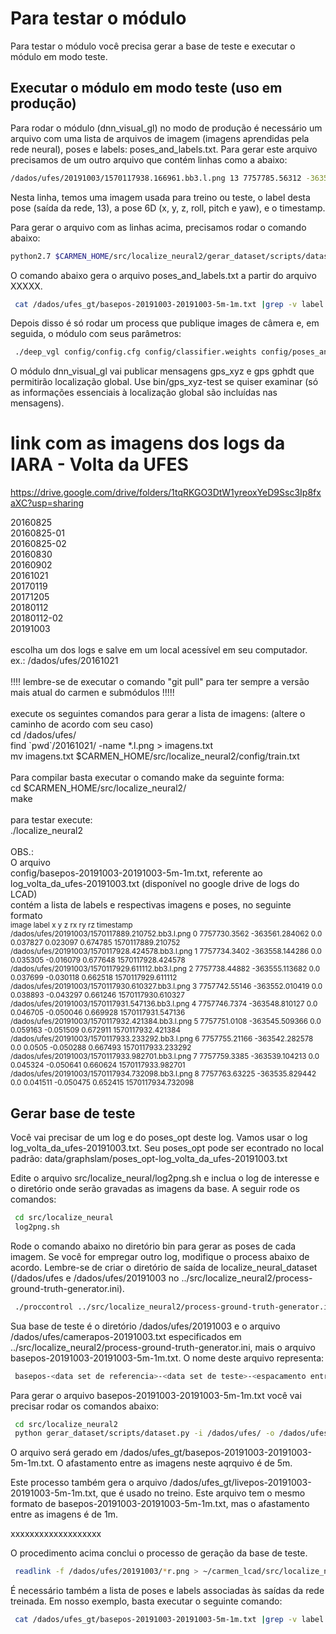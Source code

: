# Para testar o módulo

Para testar o módulo você precisa gerar a base de teste e executar o módulo em modo teste.

## Executar o módulo em modo teste (uso em produção)

Para rodar o módulo (dnn_visual_gl) no modo de produção é necessário um arquivo com uma lista de arquivos de imagem (imagens
aprendidas pela rede neural), poses e labels: poses_and_labels.txt. Para gerar este arquivo precisamos de um outro 
arquivo que contém linhas como a abaixo:

```bash
/dados/ufes/20191003/1570117938.166961.bb3.l.png 13 7757785.56312 -363523.757782 0.0 0.011196 -0.04909 0.252019 1570117938.166961
```

Nesta linha, temos uma imagem usada para treino ou teste, o label desta pose (saída da rede, 13), a pose 6D (x, y, z, roll, pitch e yaw),
e o timestamp.

Para gerar o arquivo com as linhas acima, precisamos rodar o comando abaixo:

```bash
python2.7 $CARMEN_HOME/src/localize_neural2/gerar_dataset/scripts/dataset.py -i /dados/ufes/ -o /dados/ufes_gt/ -b 5 -l 1
```


O comando abaixo gera o arquivo poses_and_labels.txt a partir do arquivo XXXXX.

```bash
 cat /dados/ufes_gt/basepos-20191003-20191003-5m-1m.txt |grep -v label| awk '{print $3 " " $4 " " $8 " " $1}' > config/poses_and_labels.txt
```

Depois disso é só rodar um process que publique images de câmera e, em seguida, o módulo com seus parâmetros:

```bash
 ./deep_vgl config/config.cfg config/classifier.weights config/poses_and_labels.txt 2 -camera_id 3
```

O módulo dnn_visual_gl vai publicar mensagens gps_xyz e gps gphdt que permitirão localização global.
Use bin/gps_xyz-test se quiser examinar (só as informações essenciais à localização global são incluídas nas mensagens).


# link com as imagens dos logs da IARA - Volta da UFES

https://drive.google.com/drive/folders/1tqRKGO3DtW1yreoxYeD9Ssc3Ip8fxaXC?usp=sharing

20160825<br>
20160825-01<br>
20160825-02<br>
20160830<br>
20160902<br>
20161021<br>
20170119<br>
20171205<br>
20180112<br>
20180112-02<br>
20191003<br>
<br>
escolha um dos logs e salve em um local acessível em seu computador.<br>
ex.:  /dados/ufes/20161021<br>
<br>
!!!! lembre-se de executar o comando "git pull" para ter sempre a versão mais atual do carmen e submódulos !!!!!<br>
<br>
execute os seguintes comandos para gerar a lista de imagens: (altere o caminho de acordo com seu caso)<br>
cd /dados/ufes/<br>
find \`pwd\`/20161021/ -name \*.l.png > imagens.txt<br>
mv imagens.txt $CARMEN_HOME/src/localize_neural2/config/train.txt<br>
<br>
Para compilar basta executar o comando make da seguinte forma:<br>
cd $CARMEN_HOME/src/localize_neural2/<br>
make<br>
<br>
para testar execute:<br>
./localize_neural2<br>
<br>
OBS.: <br>
O arquivo <br>
config/basepos-20191003-20191003-5m-1m.txt, referente ao log_volta_da_ufes-20191003.txt (disponível no google drive de logs do LCAD)<br>
contém a lista de labels e respectivas imagens e poses, no seguinte formato<br>
<sub>image label x y z rx ry rz timestamp<br>
/dados/ufes/20191003/1570117889.210752.bb3.l.png 0 7757730.3562 -363561.284062 0.0 0.037827 0.023097 0.674785 1570117889.210752<br>
/dados/ufes/20191003/1570117928.424578.bb3.l.png 1 7757734.3402 -363558.144286 0.0 0.035305 -0.016079 0.677648 1570117928.424578<br>
/dados/ufes/20191003/1570117929.611112.bb3.l.png 2 7757738.44882 -363555.113682 0.0 0.037699 -0.030118 0.662518 1570117929.611112<br>
/dados/ufes/20191003/1570117930.610327.bb3.l.png 3 7757742.55146 -363552.010419 0.0 0.038893 -0.043297 0.661246 1570117930.610327<br>
/dados/ufes/20191003/1570117931.547136.bb3.l.png 4 7757746.7374 -363548.810127 0.0 0.046705 -0.050046 0.669928 1570117931.547136<br>
/dados/ufes/20191003/1570117932.421384.bb3.l.png 5 7757751.0108 -363545.509366 0.0 0.059163 -0.051509 0.672911 1570117932.421384<br>
/dados/ufes/20191003/1570117933.233292.bb3.l.png 6 7757755.21166 -363542.282578 0.0 0.0505 -0.050288 0.667493 1570117933.233292<br>
/dados/ufes/20191003/1570117933.982701.bb3.l.png 7 7757759.3385 -363539.104213 0.0 0.045324 -0.050641 0.660624 1570117933.982701<br>
/dados/ufes/20191003/1570117934.732098.bb3.l.png 8 7757763.63225 -363535.829442 0.0 0.041511 -0.050475 0.652415 1570117934.732098<br>
</sub>

## Gerar base de teste

Você vai precisar de um log e do poses_opt deste log. Vamos usar o log log_volta_da_ufes-20191003.txt. Seu poses_opt pode
ser econtrado no local padrão: data/graphslam/poses_opt-log_volta_da_ufes-20191003.txt

Edite o arquivo src/localize_neural/log2png.sh e inclua o log de interesse e o diretório onde serão
gravadas as imagens da base. A seguir rode os comandos:

```bash
 cd src/localize_neural
 log2png.sh
```

Rode o comando abaixo no diretório bin para gerar as poses de cada imagem. Se você for empregar outro log, modifique o 
process abaixo de acordo. Lembre-se de criar o diretório de saída de localize_neural_dataset (/dados/ufes e /dados/ufes/20191003 no 
../src/localize_neural2/process-ground-truth-generator.ini).

```bash
 ./proccontrol ../src/localize_neural2/process-ground-truth-generator.ini
```

Sua base de teste é o diretório /dados/ufes/20191003 e o arquivo /dados/ufes/camerapos-20191003.txt especificados em 
../src/localize_neural2/process-ground-truth-generator.ini, mais o arquivo basepos-20191003-20191003-5m-1m.txt.
O nome deste arquivo representa:

```bash
 basepos-<data set de referencia>-<data set de teste>-<espacamento entre os key frames do data set de referencia>-<espacamento estre as imagens no data set de teste>.txt.
```

Para gerar o arquivo basepos-20191003-20191003-5m-1m.txt você vai precisar rodar os comandos abaixo:

```bash
 cd src/localize_neural2
 python gerar_dataset/scripts/dataset.py -i /dados/ufes/ -o /dados/ufes_gt/ -b 5 -l 1
```

O arquivo será gerado em /dados/ufes_gt/basepos-20191003-20191003-5m-1m.txt. O afastamento entre as imagens neste
aqrquivo é de 5m.

Este processo também gera o arquivo /dados/ufes_gt/livepos-20191003-20191003-5m-1m.txt, que é usado no treino.
Este arquivo tem o mesmo formato de basepos-20191003-20191003-5m-1m.txt, mas o afastamento entre as imagens
é de 1m.


xxxxxxxxxxxxxxxxxxx

O procedimento acima conclui o processo de geração da base de teste.


```bash
 readlink -f /dados/ufes/20191003/*r.png > ~/carmen_lcad/src/localize_neural2/config/test.txt
```

É necessário também a lista de poses e labels associadas às saídas da rede treinada. Em nosso exemplo, basta executar o 
seguinte comando:

```bash
 cat /dados/ufes_gt/basepos-20191003-20191003-5m-1m.txt |grep -v label| awk '{print $3 " " $4 " " $8 " " $1}' > config/poses_and_labels.txt
```


